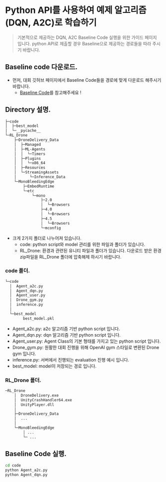 # Python API를 사용하여 예제 알고리즘 (DQN, A2C)로 학습하기

> 기본적으로 제공하는 DQN, A2C Baseline Code 실행을 위한 가이드 페이지 입니다.
> python API로 제출할 경우 Baseline으로 제공하는 경로들을 따라 주시기 바랍니다.

## Baseline code 다운로드.
- 먼저, 대회 깃허브 페이지에서 Baseline Code들을 경로에 맞게 다운로드 해주시기 바랍니다.
  - [Baseline Code](https://github.com/reinforcement-learning-kr/2021_RLKR_Drone_Delivery_Challenge_with_Unity/tree/master/baseline)를 참고해주세요 !

## Directory 설명.
```bash
├─code
│  ├─best_model
│  └─__pycache__
└─RL_Drone
    ├─DroneDelivery_Data
    │  ├─Managed
    │  ├─ML-Agents
    │  │  └─Timers
    │  ├─Plugins
    │  │  └─x86_64
    │  ├─Resources
    │  └─StreamingAssets
    │      └─Inference_Data
    └─MonoBleedingEdge
        ├─EmbedRuntime
        └─etc
            └─mono
                ├─2.0
                │  └─Browsers
                ├─4.0
                │  └─Browsers
                ├─4.5
                │  └─Browsers
                └─mconfig
```
- 크게 2가지 폴더로 나누어져 있습니다.
  - code: python script와 model 관리를 위한 파일과 폴더가 있습니다.
  - RL_Drone: 환경과 관련된 유니티 파일과 폴더가 있습니다. 다운로드 받은 환경 zip파일을 RL_Drone 폴더에 압축해제 하시기 바랍니다.
### code 폴더.
```bash
└─code
  │  Agent_a2c.py
  │  Agent_dqn.py
  │  Agent_user.py
  │  Drone_gym.py
  │  inference.py
  │
  └─best_model
        best_model.pkl
```
- Agent_a2c.py: a2c 알고리즘 기반 python script 입니다.
- Agent_dqn.py: dqn 알고리즘 기반 python script 입니다.
- Agent_user.py: Agent Class의 기본 형태를 가지고 있는 python script 입니다.
- Drone_gym.py: 원활한 대회 진행을 위해 OpenAI gym 스타일로 변환된 Drone gym 입니다.
- inference.py: 서버에서 진행되는 evaluation 진행 예시 입니다.
- best_model: model이 저장되는 경로 입니다.

### RL_Drone 폴더.
```bash
─RL_Drone
    │  DroneDelivery.exe
    │  UnityCrashHandler64.exe
    │  UnityPlayer.dll
    │
    ├─DroneDelivery_Data
    │  ...
    │
    └─MonoBleedingEdge
        │ ...
        └─ ...
```

## Baseline Code 실행.
```bash
cd code
python Agent_a2c.py
python Agent_dqn.py
```
